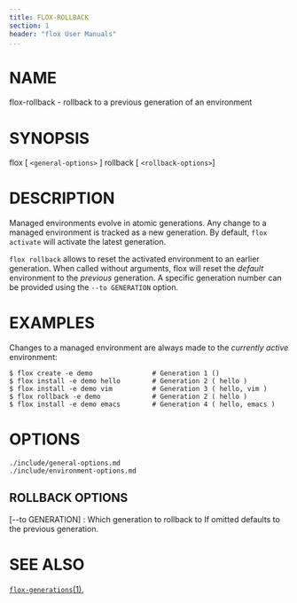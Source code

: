 ```yaml
---
title: FLOX-ROLLBACK
section: 1
header: "flox User Manuals"
...
```


# NAME

flox-rollback - rollback to a previous generation of an environment


# SYNOPSIS

flox [ `<general-options>` ] rollback [ `<rollback-options>`]


# DESCRIPTION

Managed environments evolve in atomic generations.
Any change to a managed environment is tracked as a new generation.
By default, `flox activate` will activate the latest generation.

`flox rollback` allows to reset the activated environment to an earlier generation.
When called without arguments, flox will reset the _default_ environment to the _previous_ generation.
A specific generation number can be provided using the `--to GENERATION` option.


# EXAMPLES

Changes to a managed environment are always made to the _currently active_
environment:

    $ flox create -e demo               # Generation 1 ()
    $ flox install -e demo hello        # Generation 2 ( hello )
    $ flox install -e demo vim          # Generation 3 ( hello, vim )
    $ flox rollback -e demo             # Generation 2 ( hello )
    $ flox install -e demo emacs        # Generation 4 ( hello, emacs )


# OPTIONS

```{.include}
./include/general-options.md
./include/environment-options.md
```


## ROLLBACK OPTIONS

[--to GENERATION]
:   Which generation to rollback to
    If omitted defaults to the previous generation.



# SEE ALSO

[`flox-generations`(1)](./flox-generations.md),
